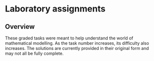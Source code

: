 # Laboratory assignments

## Overview
These graded tasks were meant to help understand the world of mathematical modelling. 
As the task number increases, its difficulty also increases.
The solutions are currently provided in their original form and may not all be fully complete.
